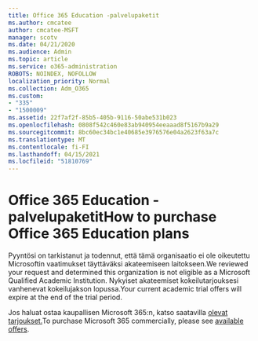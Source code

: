 ```yaml
---
title: Office 365 Education -palvelupaketit
ms.author: cmcatee
author: cmcatee-MSFT
manager: scotv
ms.date: 04/21/2020
ms.audience: Admin
ms.topic: article
ms.service: o365-administration
ROBOTS: NOINDEX, NOFOLLOW
localization_priority: Normal
ms.collection: Adm_O365
ms.custom:
- "335"
- "1500009"
ms.assetid: 22f7af2f-85b5-405b-9116-50abe531b023
ms.openlocfilehash: 0808f542c460e83ab940954eeaaad8f5167b9a29
ms.sourcegitcommit: 8bc60ec34bc1e40685e3976576e04a2623f63a7c
ms.translationtype: MT
ms.contentlocale: fi-FI
ms.lasthandoff: 04/15/2021
ms.locfileid: "51810769"
---
```

# <a name="how-to-purchase-office-365-education-plans"></a><span data-ttu-id="f1056-102">Office 365 Education -palvelupaketit</span><span class="sxs-lookup"><span data-stu-id="f1056-102">How to purchase Office 365 Education plans</span></span>

<span data-ttu-id="f1056-103">Pyyntösi on tarkistanut ja todennut, että tämä organisaatio ei ole oikeutettu Microsoftin vaatimukset täyttäväksi akateemiseen laitokseen.</span><span class="sxs-lookup"><span data-stu-id="f1056-103">We reviewed your request and determined this organization is not eligible as a Microsoft Qualified Academic Institution.</span></span> <span data-ttu-id="f1056-104">Nykyiset akateemiset kokeilutarjouksesi vanhenevat kokeilujakson lopussa.</span><span class="sxs-lookup"><span data-stu-id="f1056-104">Your current academic trial offers will expire at the end of the trial period.</span></span>
  
<span data-ttu-id="f1056-105">Jos haluat ostaa kaupallisen Microsoft 365:n, katso saatavilla [olevat tarjoukset.](https://go.microsoft.com/fwlink/p/?linkid=868433)</span><span class="sxs-lookup"><span data-stu-id="f1056-105">To purchase Microsoft 365 commercially, please see [available offers](https://go.microsoft.com/fwlink/p/?linkid=868433).</span></span>  